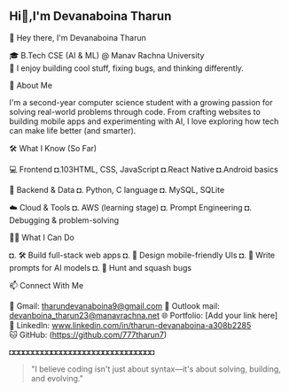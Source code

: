 ## Hi👋,I'm Devanaboina Tharun

<!--
**777tharun7/777tharun7** is a ✨ _special_ ✨ repository because its `README.md` (this file) appears on your GitHub profile.

Here are some ideas to get you started:

- 🔭 I’m currently working on ...
- 🌱 I’m currently learning ...
- 👯 I’m looking to collaborate on ...
- 🤔 I’m looking for help with ...
- 💬 Ask me about ...
- 📫 How to reach me: ...
- 😄 Pronouns: ...
- ⚡ Fun fact: ...
-->
👋 Hey there, I'm Devanaboina Tharun

🎓 B.Tech CSE (AI & ML) @ Manav Rachna University  
🧠 I enjoy building cool stuff, fixing bugs, and thinking differently.



🚀 About Me

I'm a second-year computer science student with a growing passion for solving real-world problems through code. From crafting websites to building mobile apps and experimenting with AI, I love exploring how tech can make life better (and smarter).


🛠️ What I Know (So Far)

💻 Frontend
 ◘.103HTML, CSS, JavaScript
 ◘.React Native
 ◘.Android basics

🔧 Backend & Data
 ◘. Python, C language
 ◘. MySQL, SQLite

☁️ Cloud & Tools
 ◘. AWS (learning stage)
 ◘. Prompt Engineering
 ◘. Debugging & problem-solving



👨‍💻 What I Can Do

 ◘. 🛠️ Build full-stack web apps
 ◘. 📱 Design mobile-friendly UIs
 ◘. 💬 Write prompts for AI models
 ◘. 🐞 Hunt and squash bugs



📫 Connect With Me

📧 Gmail: tharundevanaboina9@gmail.com
📧 Outlook mail: devanboina_tharun23@manavrachna.net
🌐 Portfolio: [Add your link here]  
🔗 LinkedIn: www.linkedin.com/in/tharun-devanaboina-a308b2285  
🐱 GitHub: (https://github.com/777tharun7)

◘◘◘◘◘◘◘◘◘◘◘◘◘◘◘◘◘◘◘◘◘◘◘◘◘◘◘◘◘◘◘

> "I believe coding isn't just about syntax—it's about solving, building, and evolving."
